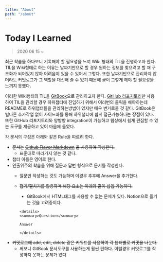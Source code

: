 ```yaml
---
title: "About"
path: "/about"
---
```

# Today I Learned

> 2020 06 15 ~

최근 학습을 하다보니 기록해야 할 필요성을 느껴 Wiki 형태의 TIL을 진행하고자 한다. TIL을 Wiki형태로 하는 이유는 날짜기반으로 할 경우 원하는 정보를 찾으려고 할 때 구조화가 되어있지 않아 어려움이 있을 수 있어서 그렇다. 또한 날짜기반으로 관리하지 않더라도 커밋로그가 그 역할을 대신해 줄 수 있기 때문에 굳이 그렇게 해야 할 필요성을 느끼지 못했다.

이러한 Wiki형태의 TIL을 [GitBook](https://app.gitbook.com/@yongjae-lee/s/dididy-til/)으로 관리하고자 한다. [GitHub 리포지토리](https://github.com/dididy/til)만 사용하여 TIL을 관리할 경우 하위챕터에 진입하기 위해서 여러번의 클릭을 해야하는데 README로 하위챕터들을 관리하는방법이 있지만 매우 번거로울 것 같다. GitBook은 별다른 추가작업 없이 사이드바를 통해 하위챕터에 쉽게 접근가능하다는 장점이 있다. 또한 GitHub 리포지토리와 양방향 integration이 가능하고 웹상에서 쉽게 편집할 수 있는 도구를 제공하고 있어 마음에 들었다.



각 문서의 구성은 아래와 같은 Rule을 따르려 한다.

* ~~문서는~~ [~~Github Flavor Markdown~~](https://guides.github.com/features/mastering-markdown/) ~~을 사용하여 작성한다.~~
  * 표준대로 따라가지 않는 것 같다.
* 챕터 이름은 영어로 한다.
* 인출위주의 학습을 위해 질문과 답변 형식으로 문서를 작성한다.
  * 질문만 작성하는 것도 가능하며 이경우 추후에 Answer을 추가한다.
  * ~~접기/펼치기를 활용하며 해당 요소는 아래와 같이 삽입 가능하다.~~

    * GitBook에서 HTML태그를 사용할 수 없는 문제가 있다. Notion으로 옮기는 것을 고려중이다.

    ```markup
    <details>
    <summary>Question</summary>

    Answer

    </details>
    ```
* ~~커밋로그에 add, edit, delete 같은 키워드를 사용하여 각 챕터별로 커밋을 나눈다.~~
  * 써보니 GitBook 문서도구를 사용하는게 훨씬 편하다. 이럴경우 커밋로그를 작성하지 못하는 문제가 있다.

